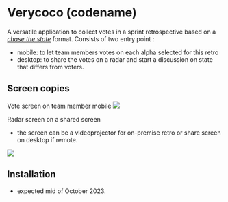 # Verycoco (codename)

A versatile application to collect votes in a sprint retrospective based on a [_chase the state_](https://openpracticelibrary.com/practice/chase-the-state/) format.
Consists of two entry point :
- mobile: to let team members votes on each alpha selected for this retro
- desktop: to share the votes on a radar and start a discussion on state that differs from voters.

## Screen copies
Vote screen on team member mobile
![](https://i.imgur.com/n3f9YRA.png)

Radar screen on a shared screen
- the screen can be a videoprojector for on-premise retro or share screen on desktop if remote.

![](https://i.imgur.com/TSajvLb.png)

## Installation
- expected mid of October 2023.
